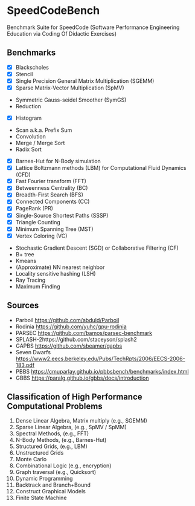 # SpeedCodeBench

Benchmark Suite for SpeedCode (Software Performance Engineering Education via Coding Of Didactic Exercises)

## Benchmarks

- [x] Blackscholes
- [x] Stencil
- [x] Single Precision General Matrix Multiplication (SGEMM) 
- [x] Sparse Matrix-Vector Multiplication (SpMV)
+ Symmetric Gauss-seidel Smoother (SymGS) 
+ Reduction
- [x] Histogram
+ Scan a.k.a. Prefix Sum
+ Convolution
+ Merge / Merge Sort
+ Radix Sort
- [x] Barnes-Hut for N-Body simulation
- [x] Lattice Boltzmann methods (LBM) for Computational Fluid Dynamics (CFD)
- [x] Fast Fourier transform (FFT)
- [x] Betweenness Centrality (BC)
- [x] Breadth-First Search (BFS)
- [x] Connected Components (CC)
- [x] PageRank (PR) 
- [x] Single-Source Shortest Paths (SSSP)
- [x] Triangle Counting
- [x] Minimum Spanning Tree (MST) 
- [x] Vertex Coloring (VC)
+ Stochastic Gradient Descent (SGD) or Collaborative Filtering (CF)
+ B+ tree
+ Kmeans
+ (Approximate) NN nearest neighbor
+ Locality sensitive hashing (LSH)
+ Ray Tracing
+ Maximum Finding

## Sources

+ Parboil https://github.com/abduld/Parboil 
+ Rodinia https://github.com/yuhc/gpu-rodinia 
+ PARSEC https://github.com/bamos/parsec-benchmark 
+ SPLASH-2https://github.com/staceyson/splash2 
+ GAPBS https://github.com/sbeamer/gapbs 
+ Seven Dwarfs https://www2.eecs.berkeley.edu/Pubs/TechRpts/2006/EECS-2006-183.pdf 
+ PBBS https://cmuparlay.github.io/pbbsbench/benchmarks/index.html 
+ GBBS https://paralg.github.io/gbbs/docs/introduction 


## Classification of High Performance Computational Problems

1. Dense Linear Algebra,  Matrix multiply (e.g., SGEMM)
2. Sparse Linear Algebra, (e.g., SpMV / SpMM)
3. Spectral Methods, (e.g., FFT)
4. N-Body Methods, (e.g., Barnes-Hut)
5. Structured Grids, (e.g., LBM)
6. Unstructured Grids 
7. Monte Carlo 
8. Combinational Logic (e.g., encryption)
9. Graph traversal (e.g., Quicksort) 
10. Dynamic Programming 
11. Backtrack and Branch+Bound 
12. Construct Graphical Models 
13. Finite State Machine 

